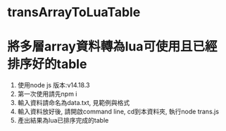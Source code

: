 # transArrayToLuaTable
# 將多層array資料轉為lua可使用且已經排序好的table
1. 使用node js 版本:v14.18.3
2. 第一次使用請先npm i
3. 輸入資料請命名為data.txt, 見範例與格式
4. 輸入資料放好後, 請開啟command line, cd到本資料夾, 執行node trans.js
5. 產出結果為lua已排序完成的table